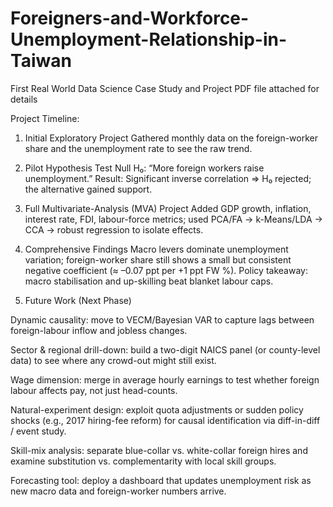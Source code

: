 # Foreigners-and-Workforce-Unemployment-Relationship-in-Taiwan
First Real World Data Science Case Study and Project
PDF file attached for details

Project Timeline:
1. Initial Exploratory Project
  Gathered monthly data on the foreign-worker share and the unemployment rate to see the raw trend.

2. Pilot Hypothesis Test
  Null H₀: “More foreign workers raise unemployment.”
  Result: Significant inverse correlation ⇒ H₀ rejected; the alternative gained support.

3. Full Multivariate-Analysis (MVA) Project
  Added GDP growth, inflation, interest rate, FDI, labour-force metrics; used PCA/FA → k-Means/LDA → CCA → robust regression to isolate effects.

4. Comprehensive Findings
  Macro levers dominate unemployment variation; foreign-worker share still shows a small but consistent negative coefficient (≈ –0.07 ppt per +1 ppt FW %).
  Policy takeaway: macro stabilisation and up-skilling beat blanket labour caps.

5. Future Work (Next Phase)

Dynamic causality: move to VECM/Bayesian VAR to capture lags between foreign-labour inflow and jobless changes.

Sector & regional drill-down: build a two-digit NAICS panel (or county-level data) to see where any crowd-out might still exist.

Wage dimension: merge in average hourly earnings to test whether foreign labour affects pay, not just head-counts.

Natural-experiment design: exploit quota adjustments or sudden policy shocks (e.g., 2017 hiring-fee reform) for causal identification via diff-in-diff / event study.

Skill-mix analysis: separate blue-collar vs. white-collar foreign hires and examine substitution vs. complementarity with local skill groups.

Forecasting tool: deploy a dashboard that updates unemployment risk as new macro data and foreign-worker numbers arrive.
